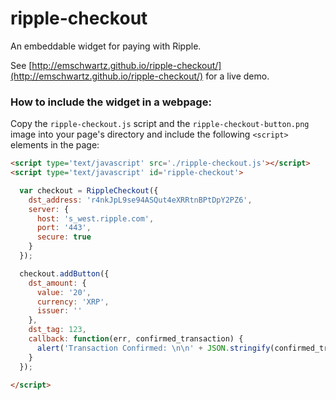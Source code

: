 ripple-checkout
===============

An embeddable widget for paying with Ripple.

See [http://emschwartz.github.io/ripple-checkout/](http://emschwartz.github.io/ripple-checkout/) for a live demo.

### How to include the widget in a webpage:

Copy the `ripple-checkout.js` script and the `ripple-checkout-button.png` image into your page's directory and include the following `<script>` elements in the page:

```html
<script type='text/javascript' src='./ripple-checkout.js'></script>
<script type='text/javascript' id='ripple-checkout'>

  var checkout = RippleCheckout({
    dst_address: 'r4nkJpL9se94ASQut4eXRRtnBPtDpY2PZ6',
    server: {
      host: 's_west.ripple.com',
      port: '443',
      secure: true
    }
  });

  checkout.addButton({
    dst_amount: {
      value: '20',
      currency: 'XRP',
      issuer: ''
    },
    dst_tag: 123,
    callback: function(err, confirmed_transaction) {
      alert('Transaction Confirmed: \n\n' + JSON.stringify(confirmed_transaction));
    }
  });

</script>
```
